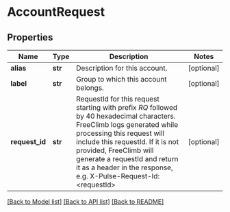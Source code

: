 # AccountRequest

## Properties

Name | Type | Description | Notes
------------ | ------------- | ------------- | -------------
**alias** | **str** | Description for this account. | [optional] 
**label** | **str** | Group to which this account belongs. | [optional] 
**request_id** | **str** | RequestId for this request starting with prefix *RQ* followed by 40 hexadecimal characters. FreeClimb logs generated while processing this request will include this requestId. If it is not provided, FreeClimb will generate a requestId and return it as a header in the response, e.g. X-Pulse-Request-Id: &lt;requestId&gt; | [optional] 

[[Back to Model list]](../README.md#documentation-for-models) [[Back to API list]](../README.md#documentation-for-api-endpoints) [[Back to README]](../README.md)
